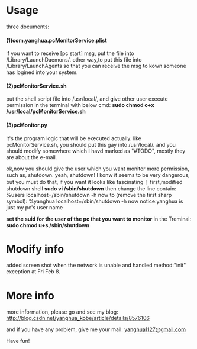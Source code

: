 <h1>Usage</h1>
three documents:
<h4>(1)com.yanghua.pcMonitorService.plist</h4>
if you want to receive [pc start] msg, put the file into /Library/LaunchDaemons/.
other way,to put this file into /Library/LaunchAgents so that you can receive the msg to kown someone has logined into your system.
<h4>(2)pcMonitorService.sh</h4>
put the shell script file into /usr/local/,
and give other user execute permission in the terminal with below cmd:
<b>sudo chmod o+x /usr/local/pcMonitorService.sh</b>
<h4>(3)pcMonitor.py</h4>
it's the program logic that will be executed actually.
like pcMonitorService.sh, you should put this gay into /usr/local/.
and you should modify somewhere which I havd marked as "#TODO", mostly they are about the e-mail.

ok,now you should give the user which you want monitor more permission, such as, shutdown. yeah, shutdown! I konw it seems to be very dangerous, but you must do that, if you want it looks like fascinating！
first,modified shutdown shell
<b>sudo vi /sbin/shutdown</b>
then change the line contain:
 %users localhost=/sbin/shutdown -h now
to (remove the first sharp symbol):
%yanghua localhost=/sbin/shutdown -h now
notice:yanghua is just my pc's user name

<b>set the suid for the user of the pc that you want to monitor</b>
in the Treminal:
<b>sudo chmod u+s /sbin/shutdown</b>

<h1>Modify info</h1>
added screen shot when the network is unable and handled method:"init" exception at Fri Feb 8.

<h1>More info</h1>
more information, please go and see my blog:
<a href="http://blog.csdn.net/yanghua_kobe/article/details/8576106">http://blog.csdn.net/yanghua_kobe/article/details/8576106</a>

and if you have any problem, give me your mail:
<a href="mailto:yanghua1127@gmail.com">yanghua1127@gmail.com</a>

Have fun!